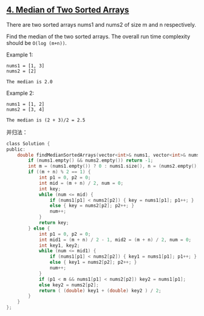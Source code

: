 ## [4. Median of Two Sorted Arrays](https://leetcode.com/problems/median-of-two-sorted-arrays/#/description)

There are two sorted arrays nums1 and nums2 of size m and n respectively.

Find the median of the two sorted arrays. The overall run time complexity should be `O(log (m+n))`.

Example 1:

```
nums1 = [1, 3]
nums2 = [2]

The median is 2.0
```

Example 2:

```
nums1 = [1, 2]
nums2 = [3, 4]

The median is (2 + 3)/2 = 2.5
```

并归法：

```c
class Solution {
public:
    double findMedianSortedArrays(vector<int>& nums1, vector<int>& nums2) {
        if (nums1.empty() && nums2.empty()) return -1;
        int m = (nums1.empty()) ? 0 : nums1.size(), n = (nums2.empty()) ? 0 : nums2.size();
        if ((m + n) % 2 == 1) {
            int p1 = 0, p2 = 0;
            int mid = (m + n) / 2, num = 0;
            int key;
            while (num <= mid) {
                if (nums1[p1] < nums2[p2]) { key = nums1[p1]; p1++; }
                else { key = nums2[p2]; p2++; }
                num++;
            }
            return key;
        } else {
            int p1 = 0, p2 = 0;
            int mid1 = (m + n) / 2 - 1, mid2 = (m + n) / 2, num = 0;
            int key1, key2;
            while (num <= mid1) {
                if (nums1[p1] < nums2[p2]) { key1 = nums1[p1]; p1++; }
                else { key1 = nums2[p2]; p2++; }
                num++;
            }
            if (p1 < m && nums1[p1] < nums2[p2]) key2 = nums1[p1];
            else key2 = nums2[p2];
            return ( (double) key1 + (double) key2 ) / 2;
        }
    }
};
```